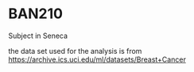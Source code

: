 # BAN210
Subject in Seneca

the data  set used for the analysis is from https://archive.ics.uci.edu/ml/datasets/Breast+Cancer
